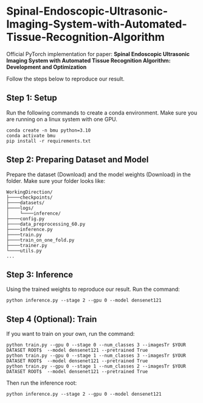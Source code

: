 # Spinal-Endoscopic-Ultrasonic-Imaging-System-with-Automated-Tissue-Recognition-Algorithm
Official PyTorch implementation for paper: **Spinal Endoscopic Ultrasonic Imaging System with Automated Tissue Recognition Algorithm: Development and Optimization**

Follow the steps below to reproduce our result.
## Step 1: Setup
Run the following commands to create a conda environment. Make sure you are running on a linux system with one GPU.
```
conda create -n bmu python=3.10
conda activate bmu
pip install -r requirements.txt
```
## Step 2: Preparing Dataset and Model
Prepare the dataset (Download) and the model weights (Download) in the folder. Make sure your folder looks like:
```
WorkingDirection/
├────checkpoints/
├────datasets/
├────logs/
│    └────inference/
├────config.py
├────data_preprocessing_60.py
├────inference.py
├────train.py
├────train_on_one_fold.py
├────trainer.py
└────utils.py
...
```
## Step 3: Inference
Using the trained weights to reproduce our result. Run the command:
```
python inference.py --stage 2 --gpu 0 --model densenet121
```

## Step 4 (Optional): Train
If you want to train on your own, run the command:
```
python train.py --gpu 0 --stage 0 --num_classes 3 --imagesTr $YOUR DATASET ROOT$  --model densenet121 --pretrained True
python train.py --gpu 0 --stage 1 --num_classes 3 --imagesTr $YOUR DATASET ROOT$  --model densenet121 --pretrained True
python train.py --gpu 0 --stage 1 --num_classes 2 --imagesTr $YOUR DATASET ROOT$  --model densenet121 --pretrained True
```
Then run the inference root:
```
python inference.py --stage 2 --gpu 0 --model densenet121
```
